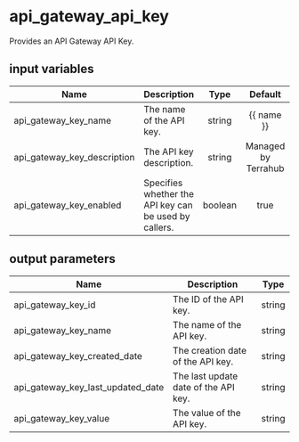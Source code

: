 # api_gateway_api_key

Provides an API Gateway API Key.

## input variables

| Name | Description | Type | Default | Required |
|------|-------------|:----:|:-----:|:-----:|
|api_gateway_key_name|The name of the API key.|string|{{ name }}|No|
|api_gateway_key_description|The API key description.|string|Managed by Terrahub|No|
|api_gateway_key_enabled|Specifies whether the API key can be used by callers.|boolean|true|No|


## output parameters

| Name | Description | Type |
|------|-------------|:----:|
|api_gateway_key_id|The ID of the API key.|string|
|api_gateway_key_name|The name of the API key.|string|
|api_gateway_key_created_date|The creation date of the API key.|string|
|api_gateway_key_last_updated_date|The last update date of the API key.|string|
|api_gateway_key_value|The value of the API key.|string|
